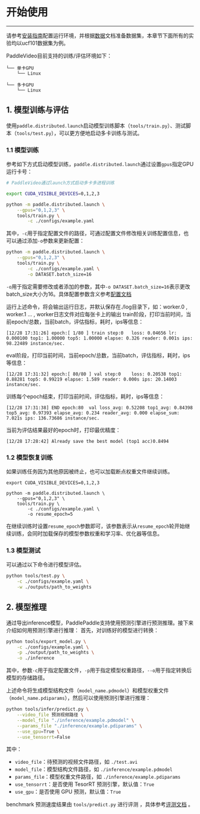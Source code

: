 # 开始使用
---
请参考[安装指南](./install.md)配置运行环境，并根据[数据](./data/ucf101)文档准备数据集，本章节下面所有的实验均以ucf101数据集为例。

PaddleVideo目前支持的训练/评估环境如下：
```shell
└── 单卡GPU
    └── Linux

└── 多卡GPU
    └── Linux
```

<a name="1"></a>
## 1. 模型训练与评估

使用`paddle.distributed.launch`启动模型训练脚本（`tools/train.py`）、测试脚本（`tools/test.py`），可以更方便地启动多卡训练与测试。

<a name="model_train"></a>
### 1.1 模型训练

参考如下方式启动模型训练，`paddle.distributed.launch`通过设置`gpus`指定GPU运行卡号：

```bash
# PaddleVideo通过launch方式启动多卡多进程训练

export CUDA_VISIBLE_DEVICES=0,1,2,3

python -m paddle.distributed.launch \
    --gpus="0,1,2,3" \
    tools/train.py \
        -c ./configs/example.yaml
```

其中，`-c`用于指定配置文件的路径，可通过配置文件修改相关训练配置信息，也可以通过添加`-o`参数来更新配置：

```bash
python -m paddle.distributed.launch \
    --gpus="0,1,2,3" \
    tools/train.py \
        -c ./configs/example.yaml \
        -o DATASET.batch_size=16
```
`-o`用于指定需要修改或者添加的参数，其中`-o DATASET.batch_size=16`表示更改batch_size大小为16。具体配置参数含义参考[配置文档](./config.md)

运行上述命令，将会输出运行日志，并默认保存在./log目录下，如：worker.0 , worker.1 ... , worker日志文件对应每张卡上的输出
train阶段，打印当前时间，当前epoch/总数，当前batch，评估指标，耗时，ips等信息：

    
    [12/28 17:31:26] epoch:[ 1/80 ] train step:0   loss: 0.04656 lr: 0.000100 top1: 1.00000 top5: 1.00000 elapse: 0.326 reader: 0.001s ips: 98.22489 instance/sec.
    
    
eval阶段，打印当前时间，当前epoch/总数，当前batch，评估指标，耗时，ips等信息：

    
    [12/28 17:31:32] epoch:[ 80/80 ] val step:0    loss: 0.20538 top1: 0.88281 top5: 0.99219 elapse: 1.589 reader: 0.000s ips: 20.14003 instance/sec.
    
    
训练每个epoch结束，打印当前时间，评估指标，耗时，ips等信息：

    
    [12/28 17:31:38] END epoch:80  val loss_avg: 0.52208 top1_avg: 0.84398 top5_avg: 0.97393 elapse_avg: 0.234 reader_avg: 0.000 elapse_sum: 7.021s ips: 136.73686 instance/sec.
    
    
当前为评估结果最好的epoch时，打印最优精度：

    
    [12/28 17:28:42] Already save the best model (top1 acc)0.8494
    

<a name="model_resume"></a>
### 1.2 模型恢复训练

如果训练任务因为其他原因被终止，也可以加载断点权重文件继续训练。

```
export CUDA_VISIBLE_DEVICES=0,1,2,3

python -m paddle.distributed.launch \
    --gpus="0,1,2,3" \
    tools/train.py \
        -c ./configs/example.yaml \
        -o resume_epoch=5

```

在继续训练时设置`resume_epoch`参数即可，该参数表示从```resume_epoch```轮开始继续训练，会同时加载保存的模型参数权重和学习率、优化器等信息。

<a name="model_test"></a>
### 1.3 模型测试

可以通过以下命令进行模型评估。

```bash
python tools/test.py \
    -c ./configs/example.yaml \
    -w ./outputs/path_to_weights
```



<a name="model_inference"></a>
## 2. 模型推理

通过导出inference模型，PaddlePaddle支持使用预测引擎进行预测推理。接下来介绍如何用预测引擎进行推理：
首先，对训练好的模型进行转换：

```bash
python tools/export_model.py \
    -c ./configs/example.yaml \
    -p ./output/path_to_weights \
    -o ./inference
```

其中，参数`-c`用于指定配置文件，`-p`用于指定模型权重路径，`--o`用于指定转换后模型的存储路径。

上述命令将生成模型结构文件（`model_name.pdmodel`）和模型权重文件（`model_name.pdiparams`），然后可以使用预测引擎进行推理：

```bash
python tools/infer/predict.py \
    --video_file 预测视频路径 \
    --model_file "./inference/example.pdmodel" \
    --params_file "./inference/example.pdiparams" \
    --use_gpu=True \
    --use_tensorrt=False
```
其中：
+ `video_file`：待预测的视频文件路径，如 `./test.avi`
+ `model_file`：模型结构文件路径，如 `./inference/example.pdmodel`
+ `params_file`：模型权重文件路径，如 `./inference/example.pdiparams`
+ `use_tensorrt`：是否使用 TesorRT 预测引擎，默认值：`True`
+ `use_gpu`：是否使用 GPU 预测，默认值：`True`

benchmark 预测速度结果由 `tools/predict.py` 进行评测 ，具体参考[评测文档](benchmark.md) 。
